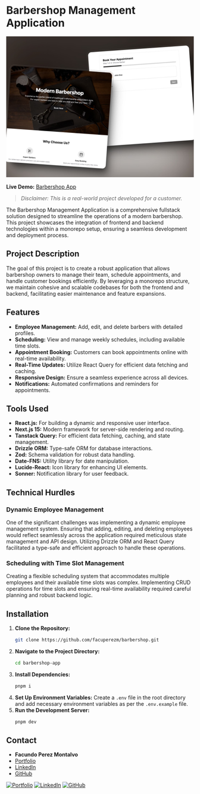 # Barbershop Management Application

![Barbershop](./screenshot.jpg)

**Live Demo:** [Barbershop App](https://barbershop.facupm.dev/)

> _Disclaimer: This is a real-world project developed for a customer._

The Barbershop Management Application is a comprehensive fullstack solution designed to streamline the operations of a modern barbershop. This project showcases the integration of frontend and backend technologies within a monorepo setup, ensuring a seamless development and deployment process.

## Project Description

The goal of this project is to create a robust application that allows barbershop owners to manage their team, schedule appointments, and handle customer bookings efficiently. By leveraging a monorepo structure, we maintain cohesive and scalable codebases for both the frontend and backend, facilitating easier maintenance and feature expansions.

## Features

- **Employee Management:** Add, edit, and delete barbers with detailed profiles.
- **Scheduling:** View and manage weekly schedules, including available time slots.
- **Appointment Booking:** Customers can book appointments online with real-time availability.
- **Real-Time Updates:** Utilize React Query for efficient data fetching and caching.
- **Responsive Design:** Ensure a seamless experience across all devices.
- **Notifications:** Automated confirmations and reminders for appointments.

## Tools Used

- **React.js:** For building a dynamic and responsive user interface.
- **Next.js 15:** Modern framework for server-side rendering and routing.
- **Tanstack Query:** For efficient data fetching, caching, and state management.
- **Drizzle ORM:** Type-safe ORM for database interactions.
- **Zod:** Schema validation for robust data handling.
- **Date-FNS:** Utility library for date manipulation.
- **Lucide-React:** Icon library for enhancing UI elements.
- **Sonner:** Notification library for user feedback.

## Technical Hurdles

### Dynamic Employee Management

One of the significant challenges was implementing a dynamic employee management system. Ensuring that adding, editing, and deleting employees would reflect seamlessly across the application required meticulous state management and API design. Utilizing Drizzle ORM and React Query facilitated a type-safe and efficient approach to handle these operations.

### Scheduling with Time Slot Management

Creating a flexible scheduling system that accommodates multiple employees and their available time slots was complex. Implementing CRUD operations for time slots and ensuring real-time availability required careful planning and robust backend logic.

## Installation

1. **Clone the Repository:**
   ```bash
   git clone https://github.com/facuperezm/barbershop.git
   ```
2. **Navigate to the Project Directory:**
   ```bash
   cd barbershop-app
   ```
3. **Install Dependencies:**
   ```bash
   pnpm i
   ```
4. **Set Up Environment Variables:**
   Create a `.env` file in the root directory and add necessary environment variables as per the `.env.example` file.
5. **Run the Development Server:**
   ```bash
   pnpm dev
   ```

## Contact

- **Facundo Perez Montalvo**
- [Portfolio](https://facuperezm.com)
- [LinkedIn](https://www.linkedin.com/in/facuperezm/)
- [GitHub](https://github.com/facuperezm)

[![Portfolio](https://img.shields.io/badge/my_portfolio-000?style=for-the-badge&logo=ko-fi&logoColor=white)](https://facuperezm.com)
[![LinkedIn](https://img.shields.io/badge/linkedin-0A66C2?style=for-the-badge&logo=linkedin&logoColor=white)](https://www.linkedin.com/in/facuperezm/)
[![GitHub](https://img.shields.io/badge/github-555?style=for-the-badge&logo=github&logoColor=white)](https://github.com/facuperezm)
